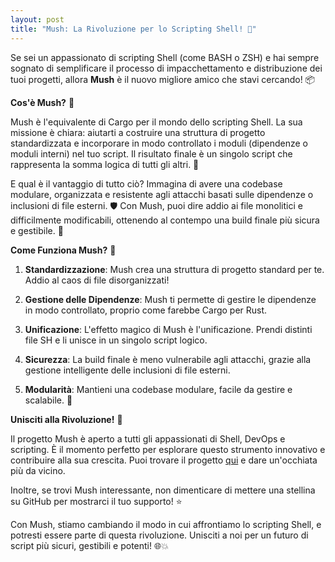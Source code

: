 ```yaml
---
layout: post
title: "Mush: La Rivoluzione per lo Scripting Shell! 🚀"
---
```


Se sei un appassionato di scripting Shell (come BASH o ZSH) e hai sempre sognato di semplificare il processo di impacchettamento e distribuzione dei tuoi progetti, allora **Mush** è il nuovo migliore amico che stavi cercando! 📦

**Cos'è Mush?** 🍄

Mush è l'equivalente di Cargo per il mondo dello scripting Shell. La sua missione è chiara: aiutarti a costruire una struttura di progetto standardizzata e incorporare in modo controllato i moduli (dipendenze o moduli interni) nel tuo script. Il risultato finale è un singolo script che rappresenta la somma logica di tutti gli altri. 🧩

E qual è il vantaggio di tutto ciò? Immagina di avere una codebase modulare, organizzata e resistente agli attacchi basati sulle dipendenze o inclusioni di file esterni. 🛡️ Con Mush, puoi dire addio ai file monolitici e difficilmente modificabili, ottenendo al contempo una build finale più sicura e gestibile. 💪

**Come Funziona Mush?** 🤖

1. **Standardizzazione**: Mush crea una struttura di progetto standard per te. Addio al caos di file disorganizzati!

2. **Gestione delle Dipendenze**: Mush ti permette di gestire le dipendenze in modo controllato, proprio come farebbe Cargo per Rust.

3. **Unificazione**: L'effetto magico di Mush è l'unificazione. Prendi distinti file SH e li unisce in un singolo script logico.

4. **Sicurezza**: La build finale è meno vulnerabile agli attacchi, grazie alla gestione intelligente delle inclusioni di file esterni.

5. **Modularità**: Mantieni una codebase modulare, facile da gestire e scalabile. 🧰

**Unisciti alla Rivoluzione!** 🌟

Il progetto Mush è aperto a tutti gli appassionati di Shell, DevOps e scripting. È il momento perfetto per esplorare questo strumento innovativo e contribuire alla sua crescita. 
Puoi trovare il progetto [qui](https://github.com/javanile/mush) e dare un'occhiata più da vicino. 

Inoltre, se trovi Mush interessante, non dimenticare di mettere una stellina su GitHub per mostrarci il tuo supporto! ⭐

Con Mush, stiamo cambiando il modo in cui affrontiamo lo scripting Shell, e potresti essere parte di questa rivoluzione. Unisciti a noi per un futuro di script più sicuri, gestibili e potenti! 🌐💥
